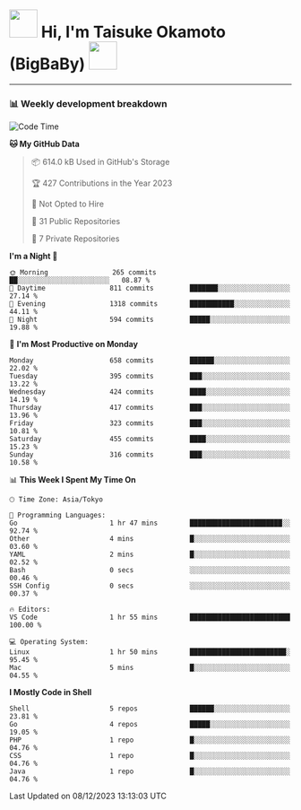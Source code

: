 <!-- Title -->
<h1>
    <img src="https://media.tenor.com/TlyRveJkgo4AAAAi/cloud-cloud-strife.gif" width="50"/> 
    Hi, I'm Taisuke Okamoto (BigBaBy) 
    <img src="https://media.tenor.com/TlyRveJkgo4AAAAi/cloud-cloud-strife.gif" width="50"/>
</h1>

---

<h3> 📊 Weekly development breakdown </h3>
<!-- waka-readme-stats -->

<!--START_SECTION:waka-->
![Code Time](http://img.shields.io/badge/Code%20Time-1%2C664%20hrs%2035%20mins-blue)

**🐱 My GitHub Data** 

> 📦 614.0 kB Used in GitHub's Storage 
 > 
> 🏆 427 Contributions in the Year 2023
 > 
> 🚫 Not Opted to Hire
 > 
> 📜 31 Public Repositories 
 > 
> 🔑 7 Private Repositories 
 > 
**I'm a Night 🦉** 

```text
🌞 Morning                265 commits         ██░░░░░░░░░░░░░░░░░░░░░░░   08.87 % 
🌆 Daytime                811 commits         ███████░░░░░░░░░░░░░░░░░░   27.14 % 
🌃 Evening                1318 commits        ███████████░░░░░░░░░░░░░░   44.11 % 
🌙 Night                  594 commits         █████░░░░░░░░░░░░░░░░░░░░   19.88 % 
```
📅 **I'm Most Productive on Monday** 

```text
Monday                   658 commits         ██████░░░░░░░░░░░░░░░░░░░   22.02 % 
Tuesday                  395 commits         ███░░░░░░░░░░░░░░░░░░░░░░   13.22 % 
Wednesday                424 commits         ████░░░░░░░░░░░░░░░░░░░░░   14.19 % 
Thursday                 417 commits         ███░░░░░░░░░░░░░░░░░░░░░░   13.96 % 
Friday                   323 commits         ███░░░░░░░░░░░░░░░░░░░░░░   10.81 % 
Saturday                 455 commits         ████░░░░░░░░░░░░░░░░░░░░░   15.23 % 
Sunday                   316 commits         ███░░░░░░░░░░░░░░░░░░░░░░   10.58 % 
```


📊 **This Week I Spent My Time On** 

```text
🕑︎ Time Zone: Asia/Tokyo

💬 Programming Languages: 
Go                       1 hr 47 mins        ███████████████████████░░   92.74 % 
Other                    4 mins              █░░░░░░░░░░░░░░░░░░░░░░░░   03.60 % 
YAML                     2 mins              █░░░░░░░░░░░░░░░░░░░░░░░░   02.52 % 
Bash                     0 secs              ░░░░░░░░░░░░░░░░░░░░░░░░░   00.46 % 
SSH Config               0 secs              ░░░░░░░░░░░░░░░░░░░░░░░░░   00.37 % 

🔥 Editors: 
VS Code                  1 hr 55 mins        █████████████████████████   100.00 % 

💻 Operating System: 
Linux                    1 hr 50 mins        ████████████████████████░   95.45 % 
Mac                      5 mins              █░░░░░░░░░░░░░░░░░░░░░░░░   04.55 % 
```

**I Mostly Code in Shell** 

```text
Shell                    5 repos             ██████░░░░░░░░░░░░░░░░░░░   23.81 % 
Go                       4 repos             █████░░░░░░░░░░░░░░░░░░░░   19.05 % 
PHP                      1 repo              █░░░░░░░░░░░░░░░░░░░░░░░░   04.76 % 
CSS                      1 repo              █░░░░░░░░░░░░░░░░░░░░░░░░   04.76 % 
Java                     1 repo              █░░░░░░░░░░░░░░░░░░░░░░░░   04.76 % 
```




 Last Updated on 08/12/2023 13:13:03 UTC
<!--END_SECTION:waka-->
